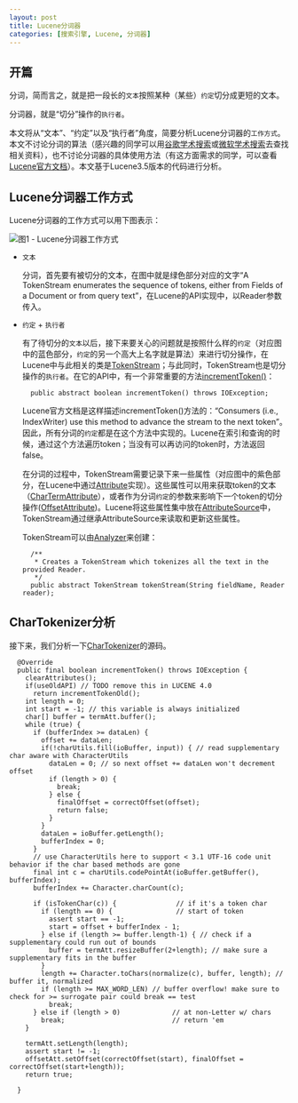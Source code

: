 ```yaml
---
layout: post
title: Lucene分词器
categories: [搜索引擎, Lucene, 分词器]
---
```


## 开篇

分词，简而言之，就是把一段长的`文本`按照某种（某些）`约定`切分成更短的文本。

分词器，就是“切分”操作的`执行者`。

本文将从“文本”、“约定”以及“执行者”角度，简要分析Lucene分词器的`工作方式`。本文不讨论分词的算法（感兴趣的同学可以用[谷歌学术搜索](http://scholar.google.com/)或[微软学术搜索](http://academic.research.microsoft.com/)去查找相关资料），也不讨论分词器的具体使用方法（有这方面需求的同学，可以查看[Lucene官方文档](http://lucene.apache.org/core/3_5_0/api/all/index.html)）。本文基于Lucene3.5版本的代码进行分析。

## Lucene分词器工作方式

Lucene分词器的工作方式可以用下图表示：

![](http://cc213.github.io/images/Lucene%E5%88%86%E8%AF%8D%E5%99%A8/workflow.png "图1 - Lucene分词器工作方式")

- `文本`

	分词，首先要有被切分的文本，在图中就是绿色部分对应的文字“A TokenStream enumerates the sequence of tokens, either from Fields of a Document or from query text”，在Lucene的API实现中，以Reader参数传入。

- `约定` + `执行者`

	有了待切分的`文本`以后，接下来要关心的问题就是按照什么样的`约定`（对应图中的蓝色部分，`约定`的另一个高大上名字就是算法）来进行切分操作，在Lucene中与此相关的类是[TokenStream](http://lucene.apache.org/core/3_5_0/api/all/org/apache/lucene/analysis/TokenStream.html)；与此同时，TokenStream也是切分操作的`执行者`。在它的API中，有一个非常重要的方法[incrementToken()](http://lucene.apache.org/core/3_5_0/api/all/org/apache/lucene/analysis/TokenStream.html#incrementToken())：

	<!-- lang:java -->
		public abstract boolean incrementToken() throws IOException;

	Lucene官方文档是这样描述incrementToken()方法的：“Consumers (i.e., IndexWriter) use this method to advance the stream to the next token”。因此，所有分词的`约定`都是在这个方法中实现的。Lucene在索引和查询的时候，通过这个方法遍历token；当没有可以再访问的token时，方法返回false。

	在分词的过程中，TokenStream需要记录下来一些属性（对应图中的紫色部分，在Lucene中通过[Attribute](http://lucene.apache.org/core/3_5_0/api/all/org/apache/lucene/util/Attribute.html)实现）。这些属性可以用来获取token的文本（[CharTermAttribute](http://lucene.apache.org/core/3_5_0/api/all/org/apache/lucene/analysis/tokenattributes/CharTermAttribute.html)），或者作为分词`约定`的参数来影响下一个token的切分操作([OffsetAttribute](http://lucene.apache.org/core/3_5_0/api/all/org/apache/lucene/analysis/tokenattributes/OffsetAttribute.html))。Lucene将这些属性集中放在[AttributeSource](http://lucene.apache.org/core/3_5_0/api/all/org/apache/lucene/util/AttributeSource.html)中，TokenStream通过继承AttributeSource来读取和更新这些属性。

	TokenStream可以由[Analyzer](http://lucene.apache.org/core/3_5_0/api/all/org/apache/lucene/analysis/Analyzer.html)来创建：
	<!-- lang:java -->
		/**
		 * Creates a TokenStream which tokenizes all the text in the provided Reader.
		 */
		public abstract TokenStream tokenStream(String fieldName, Reader reader);

## CharTokenizer分析

接下来，我们分析一下[CharTokenizer](http://lucene.apache.org/core/3_5_0/api/all/org/apache/lucene/analysis/CharTokenizer.html)的源码。

<!-- lang:java -->
	  @Override
	  public final boolean incrementToken() throws IOException {
		clearAttributes();
		if(useOldAPI) // TODO remove this in LUCENE 4.0
		  return incrementTokenOld();
		int length = 0;
		int start = -1; // this variable is always initialized
		char[] buffer = termAtt.buffer();
		while (true) {
		  if (bufferIndex >= dataLen) {
			offset += dataLen;
			if(!charUtils.fill(ioBuffer, input)) { // read supplementary char aware with CharacterUtils
			  dataLen = 0; // so next offset += dataLen won't decrement offset
			  if (length > 0) {
				break;
			  } else {
				finalOffset = correctOffset(offset);
				return false;
			  }
			}
			dataLen = ioBuffer.getLength();
			bufferIndex = 0;
		  }
		  // use CharacterUtils here to support < 3.1 UTF-16 code unit behavior if the char based methods are gone
		  final int c = charUtils.codePointAt(ioBuffer.getBuffer(), bufferIndex);
		  bufferIndex += Character.charCount(c);

		  if (isTokenChar(c)) {               // if it's a token char
			if (length == 0) {                // start of token
			  assert start == -1;
			  start = offset + bufferIndex - 1;
			} else if (length >= buffer.length-1) { // check if a supplementary could run out of bounds
			  buffer = termAtt.resizeBuffer(2+length); // make sure a supplementary fits in the buffer
			}
			length += Character.toChars(normalize(c), buffer, length); // buffer it, normalized
			if (length >= MAX_WORD_LEN) // buffer overflow! make sure to check for >= surrogate pair could break == test
			  break;
		  } else if (length > 0)             // at non-Letter w/ chars
			break;                           // return 'em
		}

		termAtt.setLength(length);
		assert start != -1;
		offsetAtt.setOffset(correctOffset(start), finalOffset = correctOffset(start+length));
		return true;
		
	  }

